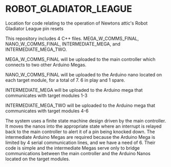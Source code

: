 # ROBOT_GLADIATOR_LEAGUE
Location for code relating to the operation of Newtons attic's Robot Gladiator League pin resets

This repository includes 4 C++ files. MEGA_W_COMMS_FINAL, NANO_W_COMMS_FINAL, INTERMEDIATE_MEGA, and INTERMEDIATE_MEGA_TWO. 

MEGA_W_COMMS_FINAL will be uploaded to the main controller which connects to two other Arduino Megas.

NANO_W_COMMS_FINAL will be uploaded to the Arduino nano located on each target module, for a total of 7. 6 in play and 1 spare.

INTERMEDIATE_MEGA will be uploaded to the Arduino mega that communicates with target modules 1-3

INTERMEDIATE_MEGA_TWO will be uploaded to the Arduino mega that communicates with target modules 4-6

The system uses a finite state machine design driven by the main controller. It moves the nanos into the appropriate state where an interrupt is relayed back to the main controller to alert it of a pin being knocked down. The intermediate Arduino Megas are required because the Arduino Mega is limited by 4 serial communication lines, and we have a need of 6. Their code is simple and the intermediate Megas serve only to bridge communications between the main controller and the Arduino Nanos located on the target modules.
